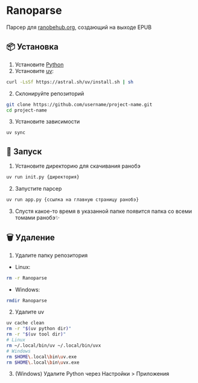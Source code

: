 # Ranoparse
Парсер для [ranobehub.org](ranobehub.org), создающий на выходе EPUB

## 📦 Установка
1. Установите [Python](https://www.python.org/downloads/)
1. Установите [uv](https://github.com/astral-sh/uv):
```bash
curl -LsSf https://astral.sh/uv/install.sh | sh
```
2. Склонируйте репозиторий
```bash
git clone https://github.com/username/project-name.git
cd project-name
```
3. Установите зависимости
```bash
uv sync
```

## 🚀 Запуск
1. Установите директорию для скачивания ранобэ
```bash
uv run init.py {директория}
```
2. Запустите парсер
```bash
uv run app.py {ссылка на главную страницу ранобэ}
```
3. Спустя какое-то время в указанной папке появится папка со всеми томами ранобэ✨

## 🗑 Удаление
1. Удалите папку репозитория
- Linux:
```bash
rm -r Ranoparse
```
- Windows:
```powershell
rmdir Ranoparse
```
2. Удалите uv
```bash
uv cache clean
rm -r "$(uv python dir)"
rm -r "$(uv tool dir)"
# Linux
rm ~/.local/bin/uv ~/.local/bin/uvx
# Windows
rm $HOME\.local\bin\uv.exe
rm $HOME\.local\bin\uvx.exe
```
3. (Windows) Удалите Python через Настройки > Приложения
